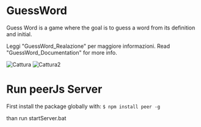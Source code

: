 # GuessWord
Guess Word is a game where the goal is to guess a word from its definition and initial.

Leggi "GuessWord_Realazione" per maggiore informazioni.
Read "GuessWord_Documentation" for more info.

![Cattura](https://user-images.githubusercontent.com/97694176/229146891-bc04ce33-117a-4f71-86ef-773a0a189a68.PNG)
![Cattura2](https://user-images.githubusercontent.com/97694176/229146806-36525cd9-5e04-4734-b315-ab861af0f7fe.PNG)

# Run peerJs Server
First install the package globally with:
```$ npm install peer -g```

than run startServer.bat
